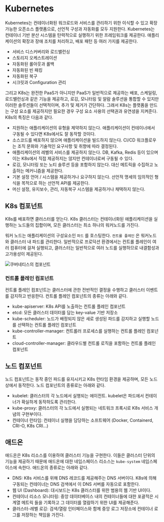 # Kubernetes

Kubernetes는 컨테이너화된 워크로드와 서비스를 관리하기 위한 이식할 수 있고 확장 가능한 오픈소스 플랫폼으로, 선언적 구성과 자동화를 모두 지원한다. Kubernetes는 컨테이너 기반 분산 시스템을 탄력적으로 실행하기 위한 프레임워크를 제공한다. 애플리케이션의 확장과 장애 조치를 처리하고, 배포 패턴 등 여러 가지를 제공한다.

* 서비스 디스커버리와 로드밸런싱
* 스토리지 오케스트레이션
* 자동화된 롤아웃과 롤백
* 자동화된 빈 패킹
* 자동화된 복구
* 시크릿과 Configuration 관리



그리고 K8s는 완전한 PaaS가 아니지만 PaaS가 일반적으로 제공하는 배포, 스케일링, 로드밸런싱과 같은 기능을 제공하고, 로깅, 모니터링 및 알람 솔루션을 통합할 수 있지만 이러한 솔루션들이 선택적이며, 추가 및 제거가 간단하다. 그래서 K8s는 플랫폼을 만드는 구성 요소를 제공하지만 필요한 경우 구성 요소 사용의 선택권과 유연셩을 지켜준다. K8s의 특징은 다음과 같다.

* 지원하는 애플리케이션의 유형을 제약하지 않는다. 애플리케이션이 컨테이너에서 구동될 수 있다면 K8s에서도 잘 동작할 것이다.
* 소스코드를 배포하지 않으며 애플리케이션을 빌드하지 않는다. CI/CD 워크플로우는 조직 문화와 기술적인 요구사항 및 취향에 따라 결정된다.
* 애플리케이션의 레벨의 서비스를 제공하지 않는다. DB, Kafka, Redis 등이 있으며 이는 K8s에서 직접 제공하지는 않지만 컨테이너로써 구동될 수 있다.
* 로깅, 모니터링 또는 노티 솔루션 등을 포함하지 않는다. 대신 메트릭을 수집하고 노출하는 메커니즘을 제공한다.
* 기본 설정 언어 / 시스템을 제공하거나 요구하지 않는다. 선언적 명세의 임의적인 형식을 목적으로 하는 선언적 API를 제공한다.
* 머신 설정, 유지보수, 관리, 자동복구 시스템을 제공하거나 채택하지 않는다.



## K8s 컴포넌트

K8s를 배포하면 클러스터를 얻는다. K8s 클러스터는 컨테이너화된 애플리케이션을 실행하는 노드들의 집합이며, 모든 클러스터는 최소 하나의 워커노드를 가진다.

워커 노드는 애플리케이션의 구성요소인 `파드` 를 호스팅한다. `컨트롤 플레인` 은 워커노드와 클러스터 내 파드를 관리한다. 일반적으로 프로덕션 환경에서는 컨트롤 플레인이 여러 컴퓨터에 걸쳐 실행되고, 클러스터는 일반적으로 여러 노드를 실행하므로 내결함성과 고가용성이 제공된다.

![쿠버네티스의 컴포넌트](https://d33wubrfki0l68.cloudfront.net/2475489eaf20163ec0f54ddc1d92aa8d4c87c96b/e7c81/images/docs/components-of-kubernetes.svg)



### 컨트롤 플레인 컴포넌트

컨트롤 플레인 컴포넌트는 클러스터에 관한 전반적인 결정을 수행하고 클러스터 이벤트를 감지하고 반응한다. 컨트롤 플레인 컴포넌트의 종류는 아래와 같다.

* kube-apiserver: K8s API를 노출하는 컨트롤 플레인 컴포넌트
* etcd: 모든 클러스터 데이터를 담는 key-value 기반 저장소
* kube-scheduler: 노드가 배정되지 않은 새로 생성된 파드를 감지하고 실행할 노드를 선택하는 컨트롤 플레인 컴포넌트
* kube-controller-manager: 컨트롤러 프로세스를 실행하는 컨트롤 플레인 컴포넌트
* cloud-controller-manager: 클라우드별 컨트롤 로직을 포함하는 컨트롤 플레인 컴포넌트





## 노드 컴포넌트

노드 컴포넌트는 동작 중인 파드를 유지시키고 K8s 런타임 환경을 제공하며, 모든 노드 상에서 동작한다. 노드 컴포넌트의 종류로는 아래와 같다.

* kubelet: 클러스터의 각 노드에서 실행되는 에이전트. kubelet은 파드에서 컨테이너가 확실하게 동작하도록 관리한다.
* kube-proxy: 클러스터의 각 노드에서 실행되는 네트워크 프록시로 K8s 서비스 개념의 구현부이다.
* 컨테이너 런타임: 컨테이너 실행을 담당하는 소프트웨어 (Docker, Containerd, CRI-O, K8s CRI...)





## 애드온

애드온은 K8s 리소스를 이용하여 클러스터 기능을 구현한다. 이들은 클러스터 단위의 기능을 제공하기 때문에 애드온에 대한 네임스페이스 리소스는 `kube-system` 네임스페이스에 속한다. 애드온의 종류로는 아래와 같다.

* DNS: K8s 서비스를 위해 DNS 레코드를 제공해주는 DNS 서버이다. K8s에 의해 구동되는 컨테이너는 DNS 검색에서 이 DNS 서버를 자동으로 포함한다.
* 웹 UI (Dashboard): 대시보드는 K8s 클러스터를 위한 범용의 웹 기반 UI이다.
* 컨테이너 리소스 모니터링: 중앙 데이터베이스 내의 컨테이너들에 대한 포괄적은 시계열 메트릭 들을 기록하고 그 데이터를 열람하기 위한 UI를 제공해준다.
* 클러스터-레벨 로깅: 검색/열람 인터페이스와 함께 중앙 로그 저장소에 컨테이너 로그를 저장하는 책임을 가진다.

















